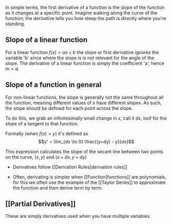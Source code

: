In simple terms, the first derivative of a function is the slope of the function as it changes at a specific point.  Imagine walking along the curve of the function; the derivative tells you how steep the path is directly where you're standing.

## Slope of a linear function

For a linear function $f(x) = ax+b$ the slope or first derivative ignores the variable 'b' since where the slope is is not relevant for the angle of the slope.  The derivative of a linear function is simply the coefficient 'a', hence $m=a$.

## Slope of a function in general

For non-linear functions, the slope is generally not the same throughout all the function, meaning different values of $x$ have different slopes.
As such, the slope should be defined for each point across the slope.

To do this, we grab an infinitesimally small change in $x$, call it $dx$, loof for the slope of a tangent to that function.

Formally (when $f(x) = y$) it's defined as $$y' = \lim_{dx \to 0} \frac{(y+dy) - y}{dx}$$  

This expression calculates the slope of the secant line between two points on the curve,  $(x,y)$ and $(x + dx, y + dy)$

- Derivatives follow [[Derivation Rules|derivation rules]]

- Often, derivating is simpler when [[Function|functions]] are polynomials, for this we often use the example of the [[Taylor Series]] to approximate the function and then derive term by term.

## [[Partial Derivatives]]
These are simply derivatives used when you have multiple variables.